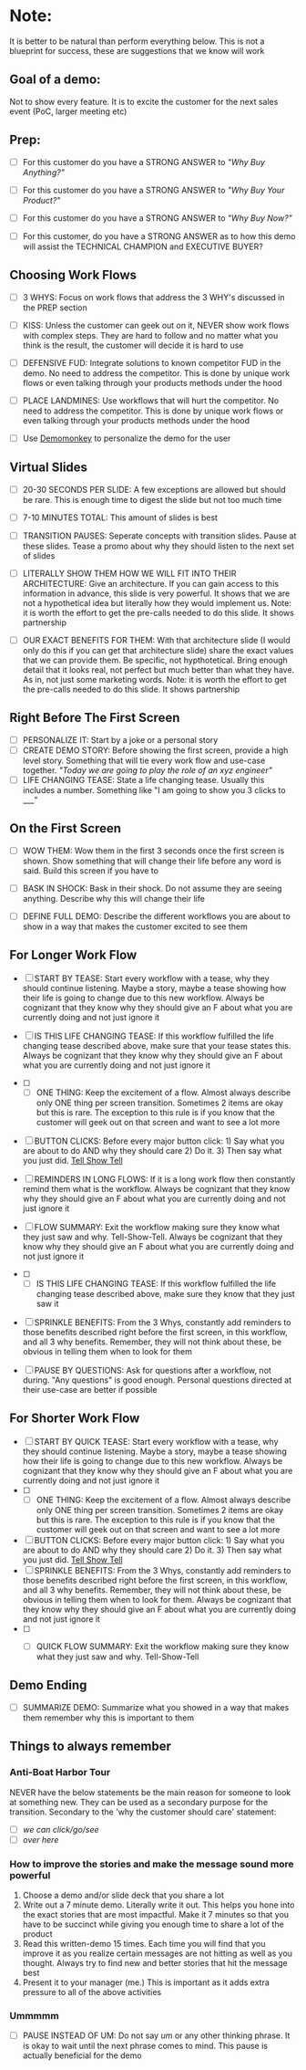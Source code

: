 # Note:
It is better to be natural than perform everything below. This is not a blueprint for success, these are suggestions that we know will work

## Goal of a demo:
Not to show every feature. It is to excite the customer for the next sales event (PoC, larger meeting etc)

## Prep:
- [ ] For this customer do you have a STRONG ANSWER to *"Why Buy Anything?"*
- [ ] For this customer do you have a STRONG ANSWER to *"Why Buy Your Product?"*
- [ ] For this customer do you have a STRONG ANSWER to *"Why Buy Now?"*
- [ ] For this customer, do you have a STRONG ANSWER as to how this demo will assist the TECHNICAL CHAMPION and EXECUTIVE BUYER?


## Choosing Work Flows
- [ ] 3 WHYS: Focus on work flows that address the 3 WHY's discussed in the PREP section
- [ ] KISS: Unless the customer can geek out on it, NEVER show work flows with complex steps. They are hard to follow and no matter what you think is the result, the customer will decide it is hard to use
- [ ] DEFENSIVE FUD: Integrate solutions to known competitor FUD in the demo. No need to address the competitor. This is done by unique work flows or even talking through your products methods under the hood
- [ ] PLACE LANDMINES: Use workflows that will hurt the competitor. No need to address the competitor. This is done by unique work flows or even talking through your products methods under the hood
- [ ] Use [Demomonkey](https://www.demomonkey.net/) to personalize the demo for the user


## Virtual Slides
- [ ] 20-30 SECONDS PER SLIDE: A few exceptions are allowed but should be rare. This is enough time to digest the slide but not too much time
- [ ] 7-10 MINUTES TOTAL: This amount of slides is best
- [ ] TRANSITION PAUSES: Seperate concepts with transition slides. Pause at these slides. Tease a promo about why they should listen to the next set of slides
- [ ] LITERALLY SHOW THEM HOW WE WILL FIT INTO THEIR ARCHITECTURE: Give an architecture. If you can gain access to this information in advance, this slide is very powerful. It shows that we are not a hypothetical idea but literally how they would implement us. Note: it is worth the effort to get the pre-calls needed to do this slide. It shows partnership
- [ ] OUR EXACT BENEFITS FOR THEM: With that architecture slide (I would only do this if you can get that architecture slide) share the exact values that we can provide them. Be specific, not hypthotetical. Bring enough detail that it looks real, not perfect but much better than what they have. As in, not just some marketing words. Note: it is worth the effort to get the pre-calls needed to do this slide. It shows partnership


## Right Before The First Screen
- [ ] PERSONALIZE IT: Start by a joke or a personal story
- [ ] CREATE DEMO STORY: Before showing the first screen, provide a high level story. Something that will tie every work flow and use-case together. *"Today we are going to play the role of an xyz engineer"* 
- [ ] LIFE CHANGING TEASE: State a life changing tease. Usually this includes a number. Something like "I am going to show you 3 clicks to ___"

## On the First Screen
- [ ] WOW THEM: Wow them in the first 3 seconds once the first screen is shown. Show something that will change their life before any word is said. Build this screen if you have to 
- [ ] BASK IN SHOCK: Bask in their shock. Do not assume they are seeing anything. Describe why this will change their life
- [ ] DEFINE FULL DEMO: Describe the different workflows you are about to show in a way that makes the customer excited to see them 


## For Longer Work Flow
- [ ] START BY TEASE: Start every workflow with a tease, why they should continue listening. Maybe a story, maybe a tease showing how their life is going to change due to this new workflow. Always be cognizant that they know why they should give an F about what you are currently doing and not just ignore it
- [ ] IS THIS LIFE CHANGING TEASE: If this workflow fulfilled the life changing tease described above, make sure that your tease states this. Always be cognizant that they know why they should give an F about what you are currently doing and not just ignore it
- [ ] - [ ] ONE THING: Keep the excitement of a flow. Almost always describe only ONE thing per screen transition. Sometimes 2 items are okay but this is rare. The exception to this rule is if you know that the customer will geek out on that screen and want to see a lot more
- [ ] BUTTON CLICKS: Before every major button click: 1) Say what you are about to do AND why they should care 2) Do it. 3) Then say what you just did. [Tell Show Tell](https://blog.2winglobal.com/perfecting-your-demonstration-techniques-the-tell-show-tell-method)
- [ ] REMINDERS IN LONG FLOWS: If it is a long work flow then constantly remind them what is the workflow. Always be cognizant that they know why they should give an F about what you are currently doing and not just ignore it
- [ ] FLOW SUMMARY: Exit the workflow making sure they know what they just saw and why. Tell-Show-Tell. Always be cognizant that they know why they should give an F about what you are currently doing and not just ignore it
- [ ] - [ ] IS THIS LIFE CHANGING TEASE: If this workflow fulfilled the life changing tease described above, make sure they know that they just saw it
- [ ] SPRINKLE BENEFITS: From the 3 Whys, constantly add reminders to those benefits described right before the first screen, in this workflow, and all 3 why benefits. Remember, they will not think about these, be obvious in telling them when to look for them
- [ ] PAUSE BY QUESTIONS: Ask for questions after a workflow, not during. "Any questions" is good enough. Personal questions directed at their use-case are better if possible


## For Shorter Work Flow
- [ ] START BY QUICK TEASE: Start every workflow with a tease, why they should continue listening. Maybe a story, maybe a tease showing how their life is going to change due to this new workflow. Always be cognizant that they know why they should give an F about what you are currently doing and not just ignore it
- [ ] - [ ] ONE THING: Keep the excitement of a flow. Almost always describe only ONE thing per screen transition. Sometimes 2 items are okay but this is rare. The exception to this rule is if you know that the customer will geek out on that screen and want to see a lot more
- [ ] BUTTON CLICKS: Before every major button click: 1) Say what you are about to do AND why they should care 2) Do it. 3) Then say what you just did. [Tell Show Tell](https://blog.2winglobal.com/perfecting-your-demonstration-techniques-the-tell-show-tell-method)
- [ ] SPRINKLE BENEFITS: From the 3 Whys, constantly add reminders to those benefits described right before the first screen, in this workflow, and all 3 why benefits. Remember, they will not think about these, be obvious in telling them when to look for them. Always be cognizant that they know why they should give an F about what you are currently doing and not just ignore it
- [ ] - [ ] QUICK FLOW SUMMARY: Exit the workflow making sure they know what they just saw and why. Tell-Show-Tell




## Demo Ending
- [ ] SUMMARIZE DEMO: Summarize what you showed in a way that makes them remember why this is important to them


## Things to always remember
### Anti-Boat Harbor Tour

NEVER have the below statements be the main reason for someone to look at something new. They can be used as a secondary purpose for the transition. Secondary to the 'why the customer should care' statement:
- [ ] *we can click/go/see*
- [ ] *over here*

### How to improve the stories and make the message sound more powerful
1. Choose a demo and/or slide deck that you share a lot
2. Write out a 7 minute demo. Literally write it out. This helps you hone into the exact stories that are most impactful. Make it 7 minutes so that you have to be succinct while giving you enough time to share a lot of the product
3. Read this written-demo 15 times. Each time you will find that you improve it as you realize certain messages are not hitting as well as you thought. Always try to find new and better stories that hit the message best
4. Present it to your manager (me.) This is important as it adds extra pressure to all of the above activities

### Ummmmm
- [ ] PAUSE INSTEAD OF UM: Do not say *um* or any other thinking phrase. It is okay to wait until the next phrase comes to mind. This pause is actually beneficial for the demo

